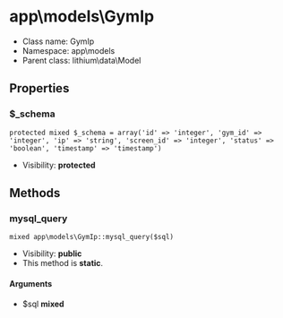 app\models\GymIp
===============






* Class name: GymIp
* Namespace: app\models
* Parent class: lithium\data\Model





Properties
----------


### $_schema

    protected mixed $_schema = array('id' => 'integer', 'gym_id' => 'integer', 'ip' => 'string', 'screen_id' => 'integer', 'status' => 'boolean', 'timestamp' => 'timestamp')





* Visibility: **protected**


Methods
-------


### mysql_query

    mixed app\models\GymIp::mysql_query($sql)





* Visibility: **public**
* This method is **static**.


#### Arguments
* $sql **mixed**


